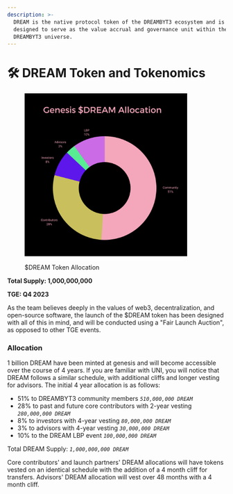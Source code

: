 ```yaml
---
description: >-
  DREAM is the native protocol token of the DREAMBYT3 ecosystem and is currently
  designed to serve as the value accrual and governance unit within the
  DREAMBYT3 universe.
---
```


# 🛠 DREAM Token and Tokenomics



<figure><img src="../.gitbook/assets/DREAM_Tokenomics_Black_BG.png" alt="" width="375"><figcaption><p>$DREAM Token Allocation</p></figcaption></figure>

**Total Supply: 1,000,000,000**

**TGE: Q4 2023**

As the team believes deeply in the values of web3, decentralization, and open-source software, the launch of the $DREAM token has been designed with all of this in mind, and will be conducted using a "Fair Launch Auction", as opposed to other TGE events.&#x20;

### **Allocation**

1 billion DREAM have been minted at genesis and will become accessible over the course of 4 years. If you are familiar with UNI, you will notice that DREAM follows a similar schedule, with additional cliffs and longer vesting for advisors. The initial 4 year allocation is as follows:&#x20;

* 51% to DREAMBYT3 community members _`510,000,000 DREAM`_&#x20;
* 28% to past and future core contributors with 2-year vesting _`280,000,000 DREAM`_&#x20;
* 8% to investors with 4-year vesting _`80,000,000 DREAM`_&#x20;
* 3% to advisors with 4-year vesting _`30,000,000 DREAM`_&#x20;
* 10% to the DREAM LBP event _`100,000,000 DREAM`_&#x20;

Total DREAM Supply: _`1,000,000,000 DREAM`_&#x20;

Core contributors' and launch partners' DREAM allocations will have tokens vested on an identical schedule with the addition of a 4 month cliff for transfers. Advisors' DREAM allocation will vest over 48 months with a 4 month cliff.
